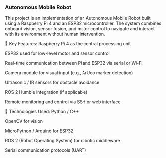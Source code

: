 ### Autonomous Mobile Robot

This project is an implementation of an Autonomous Mobile Robot built using a Raspberry Pi 4 and an ESP32 microcontroller. The system combines onboard vision, sensor fusion, and motor control to navigate and interact with its environment without human intervention.

🧠 Key Features:
Raspberry Pi 4 as the central processing unit

ESP32 used for low-level motor and sensor control

Real-time communication between Pi and ESP32 via serial or Wi-Fi

Camera module for visual input (e.g., ArUco marker detection)

Ultrasonic / IR sensors for obstacle avoidance

ROS 2 Humble integration (if applicable)

Remote monitoring and control via SSH or web interface

🔧 Technologies Used:
Python / C++

OpenCV for vision

MicroPython / Arduino for ESP32

ROS 2 (Robot Operating System) for robotic middleware

Serial communication protocols (UART)

